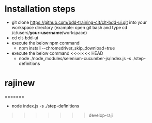 # Installation steps
- git clone https://github.com/bdd-training-clt/clt-bdd-ui.git into your workspace directory (example: open git bash and type cd /c/users/**your-username**/workspace)
- cd clt-bdd-ui
- execute the below npm command
  - npm install --chromedriver_skip_download=true
- execute the below command 
<<<<<<< HEAD
  - node ./node_modules/selenium-cucumber-js/index.js -s ./step-definitions
# rajinew
=======
  - node index.js -s ./step-definitions
>>>>>>> develop-raji
